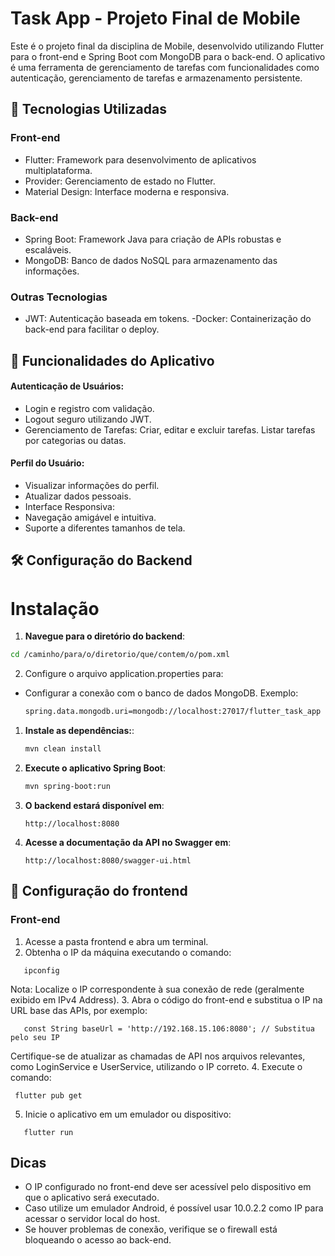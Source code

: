 # Task App - Projeto Final de Mobile

Este é o projeto final da disciplina de Mobile, desenvolvido utilizando Flutter para o front-end e Spring Boot com MongoDB para o back-end. O aplicativo é uma ferramenta de gerenciamento de tarefas com funcionalidades como autenticação, gerenciamento de tarefas e armazenamento persistente.

## 🚀 Tecnologias Utilizadas
### Front-end
- Flutter: Framework para desenvolvimento de aplicativos multiplataforma.
- Provider: Gerenciamento de estado no Flutter.
- Material Design: Interface moderna e responsiva.
### Back-end
- Spring Boot: Framework Java para criação de APIs robustas e escaláveis.
- MongoDB: Banco de dados NoSQL para armazenamento das informações.
### Outras Tecnologias
- JWT: Autenticação baseada em tokens.
-Docker: Containerização do back-end para facilitar o deploy.
## 📱 Funcionalidades do Aplicativo
#### Autenticação de Usuários:
- Login e registro com validação.
- Logout seguro utilizando JWT.
- Gerenciamento de Tarefas:
Criar, editar e excluir tarefas.
Listar tarefas por categorias ou datas.
#### Perfil do Usuário:
- Visualizar informações do perfil.
- Atualizar dados pessoais.
- Interface Responsiva:
- Navegação amigável e intuitiva.
- Suporte a diferentes tamanhos de tela.

## 🛠️ Configuração do Backend

# Instalação
 1. **Navegue para o diretório do backend**:
   ```bash
   cd /caminho/para/o/diretorio/que/contem/o/pom.xml
   ```
 2. Configure o arquivo application.properties para:
- Configurar a conexão com o banco de dados MongoDB.
  Exemplo:
  ```bash
  spring.data.mongodb.uri=mongodb://localhost:27017/flutter_task_app
  ```
1. **Instale as dependências:**:
    ```bash
    mvn clean install
    ```
    
2. **Execute o aplicativo Spring Boot**:
    ```bash
    mvn spring-boot:run
    ```
3. **O backend estará disponível em**:
    ```
    http://localhost:8080
    ```
4. **Acesse a documentação da API no Swagger em**:
    ```
    http://localhost:8080/swagger-ui.html
    ```
## 📱 Configuração do frontend 
### Front-end
1. Acesse a pasta frontend e abra um terminal.
2. Obtenha o IP da máquina executando o comando:
```
   ipconfig
 ```
Nota: Localize o IP correspondente à sua conexão de rede (geralmente exibido em IPv4 Address).
3. Abra o código do front-end e substitua o IP na URL base das APIs, por exemplo:
```
   const String baseUrl = 'http://192.168.15.106:8080'; // Substitua pelo seu IP
 ```
Certifique-se de atualizar as chamadas de API nos arquivos relevantes, como LoginService e UserService, utilizando o IP correto.
4. Execute o comando:
  ```
   flutter pub get
   ```
5. Inicie o aplicativo em um emulador ou dispositivo:
```
   flutter run
 ```
## Dicas
- O IP configurado no front-end deve ser acessível pelo dispositivo em que o aplicativo será executado.
- Caso utilize um emulador Android, é possível usar 10.0.2.2 como IP para acessar o servidor local do host.
- Se houver problemas de conexão, verifique se o firewall está bloqueando o acesso ao back-end.
